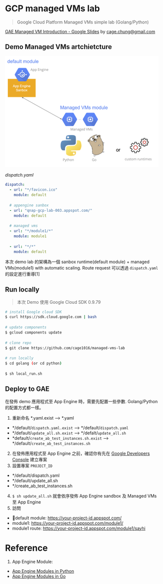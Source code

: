 # GCP managed VMs lab

> Google Cloud Platform Managed VMs simple lab (Golang/Python)

[GAE Managed VM Introduction - Google Slides](https://goo.gl/SwuEvR) by cage.chung@gmail.com

## Demo Managed VMs artchietcture
![](demo-managed-vms-architecture.jpg)

_dispatch.yaml_

```yaml
dispatch:
  - url: "*/favicon.ico"
    module: default

  # appengine sanbox
  - url: "qnap-gcp-lab-003.appspot.com/"
    module: default

  # managed vms
  - url: "*/module1/*"
    module: module1

  - url: "*/*"
    module: default
```

本次 demo lab 的架構為一個 sanbox runtime(default module) + managed VMs(module1) with automatic scaling. Route request 可以透過 `dispatch.yaml` 的設定進行重導[1]


## Run locally

> 本次 Demo 使用 Google Cloud SDK 0.9.79

```sh
# install Google cloud SDK
$ curl https://sdk.cloud.google.com | bash

# update components
$ gcloud components update

# clone repo
$ git clone https://github.com/cage1016/managed-vms-lab

# run locally
$ cd golang (or cd python)

$ sh local_run.sh
```

## Deploy to GAE

在發佈 demo 應用程式至 App Engine 時，需要先配置一些參數. Golang/Python 的配置方式都一樣。

1. 重新命名 \*.yaml.exist --> \*.yaml
  - \*/default/`dispatch.yaml.exist` --> \*/default/`dispatch.yaml`
  - \*/default/`update_all.sh.exist` --> \*/defalt/`update_all.sh`
  - \*default/`create_ab_test_instances.sh.exist` --> \*/default/`create_ab_test_instances.sh`
2. 在發佈應用程式至 App Engine 之前，確認你有先在 [Google Developers Console](https://goo.gl/JkWVb9) 建立專案
3. 設置專案 `PROJECT_ID`
  - \*/default/dispatch.yaml
  - \*/default/update_all.sh
  - \*/create_ab_test_instances.sh
4. `$ sh update_all.sh` 就會依序發佈 App Engine sandbox 及 Managed VMs 至 App Engine
5. 訪問
  - default module: https://your-project-id.appspot.com/
  - module1: https://your-project-id.appspot.com/module1/
  - module1 route: https://your-project-id.appspot.com/module1/sayhi

# Reference
1. App Engine Module:
  - [App Engine Modules in Python](https://goo.gl/p3nl48)
  - [App Engine Modules in Go](https://goo.gl/KpdKpF)
